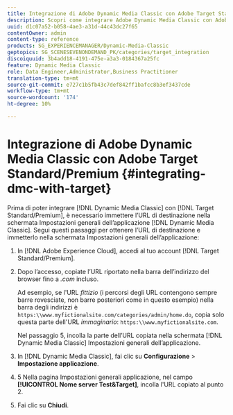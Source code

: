 ```yaml
---
title: Integrazione di Adobe Dynamic Media Classic con Adobe Target Standard/Premium
description: Scopri come integrare Adobe Dynamic Media Classic con Adobe Target Standard/Premium.
uuid: d1c07a52-b058-4ae3-a31d-44c43dc27f65
contentOwner: admin
content-type: reference
products: SG_EXPERIENCEMANAGER/Dynamic-Media-Classic
geptopics: SG_SCENESEVENONDEMAND_PK/categories/target_integration
discoiquuid: 3b4add18-4191-475e-a3a3-0184367a25fc
feature: Dynamic Media Classic
role: Data Engineer,Administrator,Business Practitioner
translation-type: tm+mt
source-git-commit: e727c1b5fb43c7def842ff1bafcc8b3ef3437cde
workflow-type: tm+mt
source-wordcount: '174'
ht-degree: 10%

---
```



# Integrazione di Adobe Dynamic Media Classic con Adobe Target Standard/Premium {#integrating-dmc-with-target}

Prima di poter integrare [!DNL Dynamic Media Classic] con [!DNL Target Standard/Premium], è necessario immettere l’URL di destinazione nella schermata Impostazioni generali dell’applicazione [!DNL Dynamic Media Classic]. Segui questi passaggi per ottenere l’URL di destinazione e immetterlo nella schermata Impostazioni generali dell’applicazione:

1. In [!DNL Adobe Experience Cloud], accedi al tuo account [!DNL Target Standard/Premium].
1. Dopo l’accesso, copiate l’URL riportato nella barra dell’indirizzo del browser fino a *.com* incluso.

   Ad esempio, se l&#39;URL *fittizio* (i percorsi degli URL contengono sempre barre rovesciate, non barre posteriori come in questo esempio) nella barra degli indirizzi è `https:\\www.myfictionalsite.com/categories/admin/home.do`, copia solo questa parte dell&#39;URL *immaginario*: `https:\\www.myfictionalsite.com`.

   Nel passaggio 5, incolla la parte dell’URL copiata nella schermata [!DNL Dynamic Media Classic] Impostazioni generali dell’applicazione.

1. In [!DNL Dynamic Media Classic], fai clic su **Configurazione** > **Impostazione applicazione**.
1. 5 Nella pagina Impostazioni generali applicazione, nel campo **[!UICONTROL Nome server Test&amp;Target]**, incolla l&#39;URL copiato al punto 2.
1. Fai clic su **Chiudi**.

